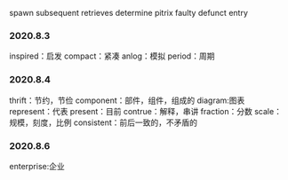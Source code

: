 
spawn
subsequent
retrieves 
determine 
pitrix
faulty
defunct
entry


### 2020.8.3


inspired：启发
compact：紧凑
anlog：模拟
period：周期



### 2020.8.4

thrift：节约，节俭
component：部件，组件，组成的
diagram:图表
represent：代表
present：目前
contrue：解释，串讲
fraction：分数
scale：规模，刻度，比例
consistent：前后一致的，不矛盾的


### 2020.8.6

enterprise:企业









